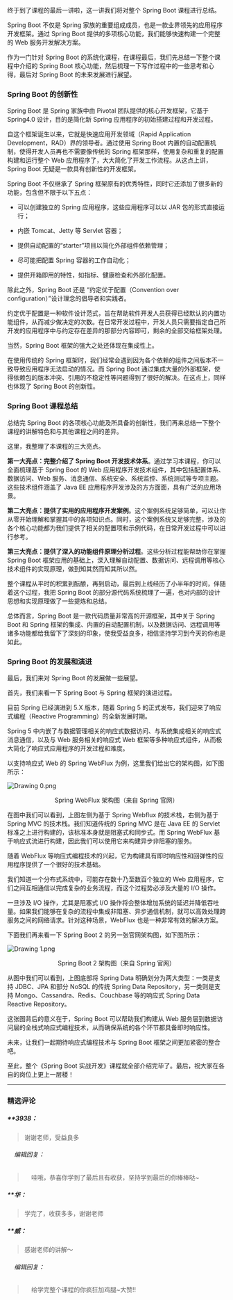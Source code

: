 <p data-nodeid="40381">终于到了课程的最后一讲啦，这一讲我们将对整个 Spring Boot 课程进行总结。</p>
<p data-nodeid="40382">Spring Boot 不仅是 Spring 家族的重要组成成员，也是一款业界领先的应用程序开发框架。通过 Spring Boot 提供的多项核心功能，我们能够快速构建一个完整的 Web 服务开发解决方案。</p>
<p data-nodeid="40383">作为一门针对 Spring Boot 的系统化课程，在课程最后，我们先总结一下整个课程中介绍的 Spring Boot 核心功能，然后梳理一下写作过程中的一些思考和心得，最后对 Spring Boot 的未来发展进行展望。</p>
<h3 data-nodeid="40384">Spring Boot 的创新性</h3>
<p data-nodeid="40385">Spring Boot 是 Spring 家族中由 Pivotal 团队提供的核心开发框架，它基于 Spring4.0 设计，目的是简化新 Spring 应用程序的初始搭建过程和开发过程。</p>
<p data-nodeid="40386">自这个框架诞生以来，它就是快速应用开发领域（Rapid Application Development，RAD）界的领导者。通过使用 Spring Boot 内置的自动配置机制，使得开发人员再也不需要像传统的 Spring 框架那样，使用复杂和重复的配置构建和运行整个 Web 应用程序了，大大简化了开发工作流程。从这点上讲，Spring Boot 无疑是一款具有创新性的开发框架。</p>
<p data-nodeid="40387">Spring Boot 不仅继承了 Spring 框架原有的优秀特性，同时它还添加了很多新的功能，包含但不限于以下五点：</p>
<ul data-nodeid="40388">
<li data-nodeid="40389">
<p data-nodeid="40390">可以创建独立的 Spring 应用程序，这些应用程序可以以 JAR 包的形式直接运行；</p>
</li>
<li data-nodeid="40391">
<p data-nodeid="40392">内嵌 Tomcat、Jetty 等 Servlet 容器；</p>
</li>
<li data-nodeid="40393">
<p data-nodeid="40394">提供自动配置的“starter”项目以简化外部组件依赖管理；</p>
</li>
<li data-nodeid="40395">
<p data-nodeid="40396">尽可能把配置 Spring 容器的工作自动化；</p>
</li>
<li data-nodeid="40397">
<p data-nodeid="40398">提供开箱即用的特性，如指标、健康检查和外部化配置。</p>
</li>
</ul>
<p data-nodeid="40399">除此之外，Spring Boot 还是 “约定优于配置（Convention over configuration）”设计理念的倡导者和实践者。</p>
<p data-nodeid="40400">约定优于配置是一种软件设计范式，旨在帮助软件开发人员获得已经默认的内置功能组件，从而减少做决定的次数。在日常开发过程中，开发人员只需要指定自己所开发的应用程序中与约定存在差异的那部分内容即可，剩余的全部交给框架处理。</p>
<p data-nodeid="40401">当然，Spring Boot 框架的强大之处还体现在集成性上。</p>
<p data-nodeid="40402">在使用传统的 Spring 框架时，我们经常会遇到因为各个依赖的组件之间版本不一致导致应用程序无法启动的情况。而 Spring Boot 通过集成大量的外部框架，使得依赖包的版本冲突、引用的不稳定性等问题得到了很好的解决。在这点上，同样也体现了 Spring Boot 的创新性。</p>
<h3 data-nodeid="40403">Spring Boot 课程总结</h3>
<p data-nodeid="40404">总结完 Spring Boot 的各项核心功能及所具备的创新性，我们再来总结一下整个课程的讲解特色和与其他课程之间的差异。</p>
<p data-nodeid="40405">这里，我整理了本课程的三大亮点。</p>
<p data-nodeid="40406"><strong data-nodeid="40454">第一大亮点：完整介绍了 Spring Boot 开发技术体系</strong>。通过学习本课程，你可以全面梳理基于 Spring Boot 的 Web 应用程序开发技术组件，其中包括配置体系、数据访问、Web  服务、消息通信、系统安全、系统监控、系统测试等专项主题。这些技术组件涵盖了 Java EE 应用程序开发涉及的方方面面，具有广泛的应用场景。</p>
<p data-nodeid="40407"><strong data-nodeid="40459">第二大亮点：提供了实用的应用程序开发案例</strong>。这个案例系统足够简单，可以让你从零开始理解和掌握其中的各项知识点。同时，这个案例系统又足够完整，涉及的各个核心功能都为我们提供了相关的配置项和示例代码，在日常开发过程中可以进行参考。</p>
<p data-nodeid="40408"><strong data-nodeid="40464">第三大亮点：提供了深入的功能组件原理分析过程</strong>。这些分析过程能帮助你在掌握 Spring Boot 框架应用的基础上，深入理解自动配置、数据访问、远程调用等核心技术组件的实现原理，做到知其然而知其所以然。</p>
<p data-nodeid="40409">整个课程从平时的积累到酝酿，再到启动，最后到上线经历了小半年的时间，伴随着这个过程，我把 Spring Boot 的部分源代码系统梳理了一遍，也对内部的设计思想和实现原理做了一些提炼和总结。</p>
<p data-nodeid="40410">总体而言，Spring Boot 是一款代码质量非常高的开源框架，其中关于 Spring Boot 和 Spring 框架的集成、内置的自动配置机制，以及数据访问、远程调用等诸多功能都给我留下了深刻的印象，使我受益良多，相信坚持学习到今天的你也是如此。</p>
<h3 data-nodeid="40411">Spring Boot 的发展和演进</h3>
<p data-nodeid="40412">最后，我们来对 Spring Boot 的发展做一些展望。</p>
<p data-nodeid="40413">首先，我们来看一下 Spring Boot 与 Spring 框架的演进过程。</p>
<p data-nodeid="40414">目前 Spring 已经演进到 5.X 版本，随着 Spring 5 的正式发布，我们迎来了响应式编程（Reactive Programming）的全新发展时期。</p>
<p data-nodeid="40415">Spring 5 中内嵌了与数据管理相关的响应式数据访问、与系统集成相关的响应式消息通信，以及与 Web 服务相关的响应式 Web 框架等多种响应式组件，从而极大简化了响应式应用程序的开发过程和难度。</p>
<p data-nodeid="40416">以支持响应式 Web 的 Spring WebFlux 为例，这里我们给出它的架构图，如下图所示：</p>
<p data-nodeid="41148"><img src="https://s0.lgstatic.com/i/image6/M00/02/32/Cgp9HWAdAZCAB17fAACQeZA8Cyk925.png" alt="Drawing 0.png" data-nodeid="41152"></p>
<div data-nodeid="41149" class=""><p style="text-align:center">Spring WebFlux 架构图（来自 Spring 官网）</p></div>



<p data-nodeid="40419">在图中我们可以看到，上图左侧为基于 Spring Webflux 的技术栈，右侧为基于 Spring MVC 的技术栈。我们知道传统的 Spring MVC 是在 Java EE 的 Servlet 标准之上进行构建的，该标准本身就是阻塞式和同步式。而 Spring WebFlux 基于响应式流进行构建，因此我们可以使用它来构建异步非阻塞的服务。</p>
<p data-nodeid="40420">随着 WebFlux 等响应式编程技术的兴起，它为构建具有即时响应性和回弹性的应用程序提供了一个很好的技术基础。</p>
<p data-nodeid="40421">我们知道一个分布式系统中，可能存在数十乃至数百个独立的 Web 应用程序，它们之间互相通信以完成复杂的业务流程，而这个过程势必涉及大量的 I/O 操作。</p>
<p data-nodeid="40422">一旦涉及 I/O 操作，尤其是阻塞式 I/O 操作将会整体增加系统的延迟并降低吞吐量。如果我们能够在复杂的流程中集成非阻塞、异步通信机制，就可以高效处理跨服务之间的网络请求。针对这种场景，WebFlux 也是一种非常有效的解决方案。</p>
<p data-nodeid="41580">下面我们再来看一下 Spring Boot 2 的另一张官网架构图，如下图所示：</p>
<p data-nodeid="41581" class="te-preview-highlight"><img src="https://s0.lgstatic.com/i/image6/M00/02/30/CioPOWAdAZ2AMVhnAACWjgTTFkY662.png" alt="Drawing 1.png" data-nodeid="41586"></p>
<div data-nodeid="41582"><p style="text-align:center">Spring Boot 2 架构图（来自 Spring 官网）</p></div>




<p data-nodeid="40426">从图中我们可以看到，上图底部将 Spring Data 明确划分为两大类型：一类是支持 JDBC、JPA 和部分 NoSQL 的传统 Spring Data Repository，另一类则是支持 Mongo、Cassandra、Redis、Couchbase 等的响应式 Spring Data Reactive Repository。</p>
<p data-nodeid="40427">这张图背后的意义在于，Spring Boot 可以帮助我们构建从 Web 服务层到数据访问层的全栈式响应式编程技术，从而确保系统的各个环节都具备即时响应性。</p>
<p data-nodeid="40428">未来，让我们一起期待响应式编程技术与 Spring Boot 框架之间更加紧密的整合吧。</p>
<p data-nodeid="40429">至此，整个《Spring Boot 实战开发》课程就全部介绍完毕了。最后，祝大家在各自的岗位上更上一层楼！</p>

---

### 精选评论

##### **3938：
> 谢谢老师，受益良多

 ###### &nbsp;&nbsp;&nbsp; 编辑回复：
> &nbsp;&nbsp;&nbsp; 哇哦，恭喜你学到了最后且有收获，坚持学到最后的你棒棒哒~

##### **华：
> 学完了，收获多多，谢谢老师

##### **威：
> 感谢老师的讲解～

 ###### &nbsp;&nbsp;&nbsp; 编辑回复：
> &nbsp;&nbsp;&nbsp; 给学完整个课程的你疯狂加鸡腿~大赞!!


